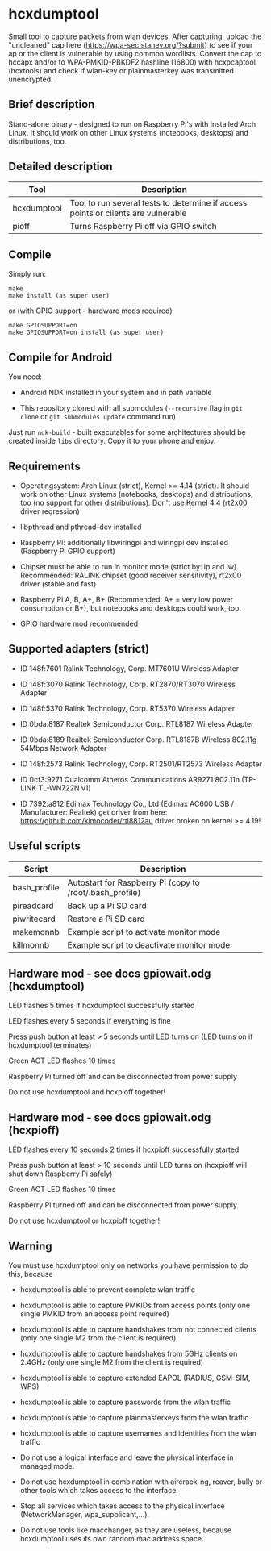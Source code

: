 hcxdumptool
==============

Small tool to capture packets from wlan devices.
After capturing, upload the "uncleaned" cap here (https://wpa-sec.stanev.org/?submit)
to see if your ap or the client is vulnerable by using common wordlists.
Convert the cap to hccapx and/or to WPA-PMKID-PBKDF2 hashline (16800) with hcxpcaptool (hcxtools)
and check if wlan-key or plainmasterkey was transmitted unencrypted.


Brief description
--------------

Stand-alone binary - designed to run on Raspberry Pi's with installed Arch Linux.
It should work on other Linux systems (notebooks, desktops) and distributions, too.


Detailed description
--------------

| Tool           | Description                                                                                            |
| -------------- | ------------------------------------------------------------------------------------------------------ |
| hcxdumptool    | Tool to run several tests to determine if access points or clients are vulnerable                      |
| pioff          | Turns Raspberry Pi off via GPIO switch                                                                 |


Compile
--------------

Simply run:

```
make
make install (as super user)
```

or (with GPIO support - hardware mods required)

```
make GPIOSUPPORT=on
make GPIOSUPPORT=on install (as super user)
```

Compile for Android
--------------

You need:
* Android NDK installed in your system and in path variable

* This repository cloned with all submodules (`--recursive` flag in `git clone` or `git submodules update` command run)

Just run `ndk-build` - built executables for some architectures should be created inside `libs` directory.
Copy it to your phone and enjoy.


Requirements
--------------

* Operatingsystem: Arch Linux (strict), Kernel >= 4.14 (strict). It should work on other Linux systems (notebooks, desktops) and distributions, too (no support for other distributions). Don't use Kernel 4.4 (rt2x00 driver regression)

* libpthread and pthread-dev installed

* Raspberry Pi: additionally libwiringpi and wiringpi dev installed (Raspberry Pi GPIO support)

* Chipset must be able to run in monitor mode (strict by: ip and iw). Recommended: RALINK chipset (good receiver sensitivity), rt2x00 driver (stable and fast)

* Raspberry Pi A, B, A+, B+ (Recommended: A+ = very low power consumption or B+), but notebooks and desktops could work, too.

* GPIO hardware mod recommended
 

Supported adapters (strict)
--------------

* ID 148f:7601 Ralink Technology, Corp. MT7601U Wireless Adapter

* ID 148f:3070 Ralink Technology, Corp. RT2870/RT3070 Wireless Adapter

* ID 148f:5370 Ralink Technology, Corp. RT5370 Wireless Adapter

* ID 0bda:8187 Realtek Semiconductor Corp. RTL8187 Wireless Adapter

* ID 0bda:8189 Realtek Semiconductor Corp. RTL8187B Wireless 802.11g 54Mbps Network Adapter

* ID 148f:2573 Ralink Technology, Corp. RT2501/RT2573 Wireless Adapter

* ID 0cf3:9271 Qualcomm Atheros Communications AR9271 802.11n (TP-LINK TL-WN722N v1)

* ID 7392:a812 Edimax Technology Co., Ltd (Edimax AC600 USB / Manufacturer: Realtek)
  get driver from here: https://github.com/kimocoder/rtl8812au
  driver broken on kernel >= 4.19!


Useful scripts
--------------

| Script       | Description                                              |
| ------------ | -------------------------------------------------------- |
| bash_profile | Autostart for Raspberry Pi (copy to /root/.bash_profile) |
| pireadcard   | Back up a Pi SD card                                     |
| piwritecard  | Restore a Pi SD card                                     |
| makemonnb    | Example script to activate monitor mode                  |
| killmonnb    | Example script to deactivate monitor mode                |


Hardware mod - see docs gpiowait.odg (hcxdumptool)
--------------

LED flashes 5 times if hcxdumptool successfully started

LED flashes every 5 seconds if everything is fine

Press push button at least > 5 seconds until LED turns on (LED turns on if hcxdumptool terminates)

Green ACT LED flashes 10 times

Raspberry Pi turned off and can be disconnected from power supply

Do not use hcxdumptool and hcxpioff together!


Hardware mod - see docs gpiowait.odg (hcxpioff)
--------------

LED flashes every 10 seconds 2 times if hcxpioff successfully started

Press push button at least > 10 seconds until LED turns on (hcxpioff will shut down Raspberry Pi safely)

Green ACT LED flashes 10 times

Raspberry Pi turned off and can be disconnected from power supply

Do not use hcxdumptool or hcxpioff together!


Warning
--------------

You must use hcxdumptool only on networks you have permission to do this, because

* hcxdumptool is able to prevent complete wlan traffic

* hcxdumptool is able to capture PMKIDs from access points (only one single PMKID from an access point required)

* hcxdumptool is able to capture handshakes from not connected clients (only one single M2 from the client is required)

* hcxdumptool is able to capture handshakes from 5GHz clients on 2.4GHz (only one single M2 from the client is required)

* hcxdumptool is able to capture extended EAPOL (RADIUS, GSM-SIM, WPS)

* hcxdumptool is able to capture passwords from the wlan traffic

* hcxdumptool is able to capture plainmasterkeys from the wlan traffic

* hcxdumptool is able to capture usernames and identities from the wlan traffic

* Do not use a logical interface and leave the physical interface in managed mode.

* Do not use hcxdumptool in combination with aircrack-ng, reaver, bully or other tools which takes access to the interface.

* Stop all services which takes access to the physical interface (NetworkManager, wpa_supplicant,...).

* Do not use tools like macchanger, as they are useless, because hcxdumptool uses its own random mac address space.
